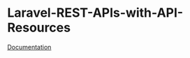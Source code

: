 # Laravel-REST-APIs-with-API-Resources

[Documentation](https://blog.pusher.com/build-rest-api-laravel-api-resources/)
